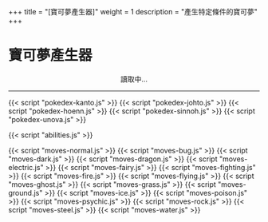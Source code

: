 +++
title = "[寶可夢產生器]"
weight = 1
description = "產生特定條件的寶可夢"
+++

# 寶可夢產生器
<div id="GeneratePanel">
  <center>讀取中...</center>
</div>

---

<div id="Pokemon"></div>
<div id="AbilityList"></div>
<div id="MoveList"></div>

{{< script "pokedex-kanto.js" >}}
{{< script "pokedex-johto.js" >}}
{{< script "pokedex-hoenn.js" >}}
{{< script "pokedex-sinnoh.js" >}}
{{< script "pokedex-unova.js" >}}

{{< script "abilities.js" >}}

{{< script "moves-normal.js" >}}
{{< script "moves-bug.js" >}}
{{< script "moves-dark.js" >}}
{{< script "moves-dragon.js" >}}
{{< script "moves-electric.js" >}}
{{< script "moves-fairy.js" >}}
{{< script "moves-fighting.js" >}}
{{< script "moves-fire.js" >}}
{{< script "moves-flying.js" >}}
{{< script "moves-ghost.js" >}}
{{< script "moves-grass.js" >}}
{{< script "moves-ground.js" >}}
{{< script "moves-ice.js" >}}
{{< script "moves-poison.js" >}}
{{< script "moves-psychic.js" >}}
{{< script "moves-rock.js" >}}
{{< script "moves-steel.js" >}}
{{< script "moves-water.js" >}}

<script type="text/javascript">
  var isNotAutoBuild = true;
  /*window.addEventListener("parsePage", ()=>{
    TocInjector.parsePage("Pokemon");
  });*/
</script>